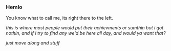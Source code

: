 ### Hemlo

You know what to call me, its right there to the left.

_this is where most people would put their achievments or sumthin but i got nothin, and if i try to find any we'd be here all day, and would ya want that?_

_just move along and stuff_

